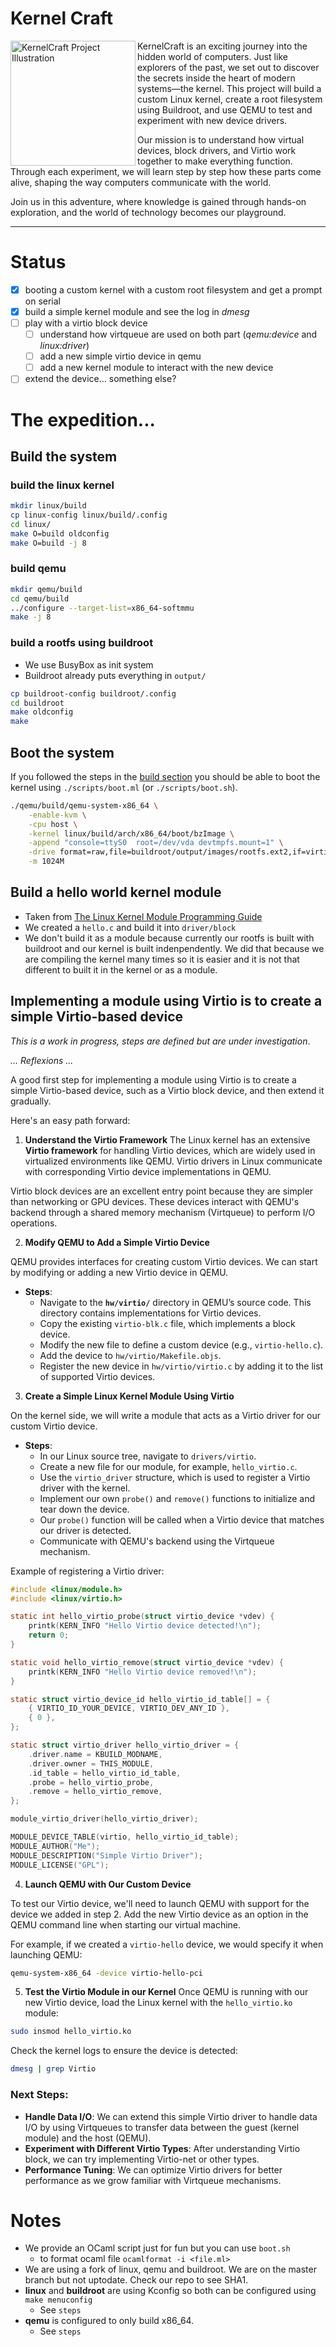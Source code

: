 # Kernel Craft

<img align="left" src="images/kernelcraft.png" alt="KernelCraft Project Illustration" width="200"/>

KernelCraft is an exciting journey into the hidden world of computers. Just like
explorers of the past, we set out to discover the secrets inside the heart of
modern systems—the kernel. This project will build a custom Linux kernel, create
a root filesystem using Buildroot, and use QEMU to test and experiment with new
device drivers.

Our mission is to understand how virtual devices, block drivers, and Virtio work
together to make everything function. Through each experiment, we will learn step
by step how these parts come alive, shaping the way computers communicate with the
world.

Join us in this adventure, where knowledge is gained through hands-on exploration,
and the world of technology becomes our playground.

---

# Status

- [x] booting a custom kernel with a custom root filesystem and get a prompt on serial
- [x] build a simple kernel module and see the log in *dmesg*
- [ ] play with a virtio block device
    - [ ] understand how virtqueue are used on both part (*qemu:device* and *linux:driver*)
    - [ ] add a new simple virtio device in qemu
    - [ ] add a new kernel module to interact with the new device
- [ ] extend the device... something else?

# The expedition...

## Build the system

### build the linux kernel
```bash
mkdir linux/build
cp linux-config linux/build/.config
cd linux/
make O=build oldconfig
make O=build -j 8
```
### build qemu
```bash
mkdir qemu/build
cd qemu/build
../configure --target-list=x86_64-softmmu
make -j 8
```

### build a rootfs using buildroot
- We use BusyBox as init system
- Buildroot already puts everything in `output/`
```bash
cp buildroot-config buildroot/.config
cd buildroot
make oldconfig
make
```

## Boot the system

If you followed the steps in the [build section](https://github.com/gthvn1/kernelcraft#build) you should be able to boot
the kernel using `./scripts/boot.ml` (or `./scripts/boot.sh`).

```bash
./qemu/build/qemu-system-x86_64 \
    -enable-kvm \
    -cpu host \
    -kernel linux/build/arch/x86_64/boot/bzImage \
    -append "console=ttyS0  root=/dev/vda devtmpfs.mount=1" \
    -drive format=raw,file=buildroot/output/images/rootfs.ext2,if=virtio \
    -m 1024M
```

## Build a hello world kernel module
- Taken from [The Linux Kernel Module Programming Guide](https://tldp.org/LDP/lkmpg/2.6/html/x279.html)
- We created a `hello.c` and build it into `driver/block`
- We don't build it as a module because currently our rootfs is built with buildroot and our kernel is built
indenpendently. We did that because we are compiling the kernel many times so it is easier and it is not that
different to built it in the kernel or as a module.


## Implementing a module using Virtio is to create a simple Virtio-based device

*This is a work in progress, steps are defined but are under investigation*.

*... Reflexions ...*

A good first step for implementing a module using Virtio is to create a simple Virtio-based
device, such as a Virtio block device, and then extend it gradually.

Here's an easy path forward:

1. **Understand the Virtio Framework**
The Linux kernel has an extensive **Virtio framework** for handling Virtio devices, which
are widely used in virtualized environments like QEMU. Virtio drivers in Linux communicate
with corresponding Virtio device implementations in QEMU.

Virtio block devices are an excellent entry point because they are simpler than networking
or GPU devices. These devices interact with QEMU's backend through a shared memory
mechanism (Virtqueue) to perform I/O operations.

2. **Modify QEMU to Add a Simple Virtio Device**

QEMU provides interfaces for creating custom Virtio devices. We can start by modifying or
adding a new Virtio device in QEMU.

- **Steps**:
  - Navigate to the **`hw/virtio/`** directory in QEMU’s source code. This directory contains implementations for Virtio devices.
  - Copy the existing `virtio-blk.c` file, which implements a block device.
  - Modify the new file to define a custom device (e.g., `virtio-hello.c`).
  - Add the device to `hw/virtio/Makefile.objs`.
  - Register the new device in `hw/virtio/virtio.c` by adding it to the list of supported Virtio devices.

3. **Create a Simple Linux Kernel Module Using Virtio**

On the kernel side, we will write a module that acts as a Virtio driver for our custom Virtio device.

- **Steps**:
  - In our Linux source tree, navigate to `drivers/virtio`.
  - Create a new file for our module, for example, `hello_virtio.c`.
  - Use the `virtio_driver` structure, which is used to register a Virtio driver with the kernel.
  - Implement our own `probe()` and `remove()` functions to initialize and tear down the device.
  - Our `probe()` function will be called when a Virtio device that matches our driver is detected.
  - Communicate with QEMU's backend using the Virtqueue mechanism.

Example of registering a Virtio driver:

```c
#include <linux/module.h>
#include <linux/virtio.h>

static int hello_virtio_probe(struct virtio_device *vdev) {
    printk(KERN_INFO "Hello Virtio device detected!\n");
    return 0;
}

static void hello_virtio_remove(struct virtio_device *vdev) {
    printk(KERN_INFO "Hello Virtio device removed!\n");
}

static struct virtio_device_id hello_virtio_id_table[] = {
    { VIRTIO_ID_YOUR_DEVICE, VIRTIO_DEV_ANY_ID },
    { 0 },
};

static struct virtio_driver hello_virtio_driver = {
    .driver.name = KBUILD_MODNAME,
    .driver.owner = THIS_MODULE,
    .id_table = hello_virtio_id_table,
    .probe = hello_virtio_probe,
    .remove = hello_virtio_remove,
};

module_virtio_driver(hello_virtio_driver);

MODULE_DEVICE_TABLE(virtio, hello_virtio_id_table);
MODULE_AUTHOR("Me");
MODULE_DESCRIPTION("Simple Virtio Driver");
MODULE_LICENSE("GPL");
```

4. **Launch QEMU with Our Custom Device**

To test our Virtio device, we'll need to launch QEMU with support for the device we
added in step 2. Add the new Virtio device as an option in the QEMU command line when
starting our virtual machine.

For example, if we created a `virtio-hello` device, we would specify it when launching QEMU:

```bash
qemu-system-x86_64 -device virtio-hello-pci
```

5. **Test the Virtio Module in our Kernel**
Once QEMU is running with our new Virtio device, load the Linux kernel with the `hello_virtio.ko` module:

```bash
sudo insmod hello_virtio.ko
```

Check the kernel logs to ensure the device is detected:

```bash
dmesg | grep Virtio
```

### Next Steps:
- **Handle Data I/O**: We can extend this simple Virtio driver to handle data I/O by using Virtqueues to transfer data between the guest (kernel module) and the host (QEMU).
- **Experiment with Different Virtio Types**: After understanding Virtio block, we can try implementing Virtio-net or other types.
- **Performance Tuning**: We can optimize Virtio drivers for better performance as we grow familiar with Virtqueue mechanisms.

# Notes

- We provide an OCaml script just for fun but you can use `boot.sh`
    - to format ocaml file `ocamlformat -i <file.ml>`
- We are using a fork of linux, qemu and buildroot. We are on the master branch
but not uptodate. Check our repo to see SHA1.
- **linux** and **buildroot** are using Kconfig so both can be configured using `make menuconfig`
    - See `steps`
- **qemu** is configured to only build x86_64.
    - See `steps`

